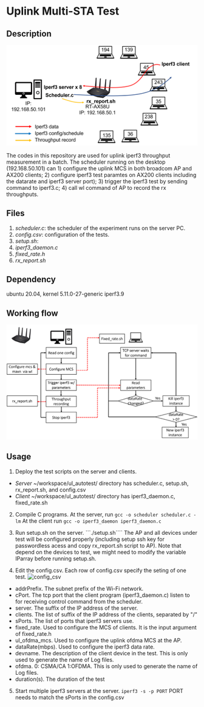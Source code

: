 # Uplink Multi-STA Test
## Description
![testbed](figures/uplink_testbed.png)

The codes in this repository are used for uplink iperf3 throughput measurement in a batch. The scheduler running on the desktop (192.168.50.101) can 1) configure the uplink MCS in both broadcom AP and AX200 clients; 2) configure iperf3 test paramtes on AX200 clients including the datarate and iperf3 server port); 3) trigger the iperf3 test by sending command to iperf3.c; 4) call wl command of AP to record the rx throughputs.
## Files
1. *scheduler.c*: the scheduler of the experiment runs on the server PC.
2. *config.csv*:  configuration of the tests. 
3. *setup.sh*:
4. *iperf3_daemon.c*
5. *fixed_rate.h*
6. *rx_report.sh*

## Dependency
ubuntu 20.04, kernel 5.11.0-27-generic
iperf3.9 

## Working flow
![testbed](figures/flowchart.png)

## Usage
1. Deploy the test scripts on the server and clients.
*  *Server*  ~/workspace/ul_autotest/ directory has scheduler.c, setup.sh, rx_report.sh, and config.csv  
*  *Client* ~/workspace/ul_autotest/ directory has iperf3_daemon.c, fixed_rate.sh

2. Compile C programs.
   At the server, run
   ```gcc -o scheduler scheduler.c -lm```
   At the client run
   ```gcc -o iperf3_daemon iperf3_daemon.c```
   
3. Run setup.sh on the server. ```./setup.sh```` The AP and all devices under test will be configured properly (including setup ssh key for passwordless acess and copy rx_report.sh script to AP). Note that depend on the devices to test, we might need to modify the variable IParray before running setup.sh. 

4. Edit the config.csv. Each row of config.csv specify the seting of one test.
![config_csv](figures/config_csv.png)
*  addrPrefix. The subnet prefix of the Wi-Fi network.
*  cPort. The tcp port that the client program (iperf3_daemon.c) listen to for receiving control command from the scheduler. 
*  server. The suffix of the IP address of the server. 
*  clients. The list of suffix of the IP address of the clients, separated by "/"
*  sPorts.  The list of ports that iperf3 servers use. 
*  fixed_rate. Used to configure the MCS of clients. It is the input argument of fixed_rate.h
*  ul_ofdma_mcs. Used to configure the uplink ofdma MCS at the AP.
*  dataRate(mbps). Used to configure the iperf3 data rate.
*  devname.  The description of the client device in the test. This is only used to generate the name of Log files.
*  ofdma.  0: CSMA/CA 1:OFDMA. This is only used to generate the name of Log files.
*  duration(s). The duration of the test

5. Start multiple iperf3 servers at the server. ```iperf3 -s -p PORT```  PORT needs to match the sPorts in the config.csv 
